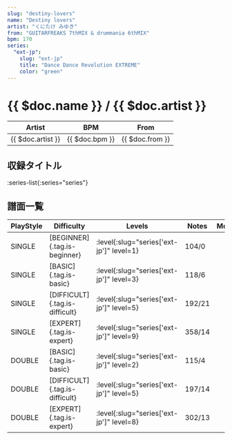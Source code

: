 ```yaml
---
slug: "destiny-lovers"
name: "Destiny lovers"
artist: "くにたけ みゆき"
from: "GUITARFREAKS 7thMIX & drummania 6thMIX"
bpm: 170
series:
  "ext-jp":
    slug: "ext-jp"
    title: "Dance Dance Revolution EXTREME"
    color: "green"
---
```


# {{ $doc.name }} / {{ $doc.artist }}

|Artist|BPM|From|
|------|---|----|
|{{ $doc.artist }}|{{ $doc.bpm }}|{{ $doc.from }}|

## 収録タイトル

:series-list{:series="series"}

## 譜面一覧

|PlayStyle|Difficulty|Levels|Notes|Movie|
|---------|----------|------|-----|-----|
|SINGLE|[BEGINNER]{.tag.is-beginner}|:level{:slug="series['ext-jp']" level=1}|104/0||
|SINGLE|[BASIC]{.tag.is-basic}|:level{:slug="series['ext-jp']" level=3}|118/6||
|SINGLE|[DIFFICULT]{.tag.is-difficult}|:level{:slug="series['ext-jp']" level=5}|192/21||
|SINGLE|[EXPERT]{.tag.is-expert}|:level{:slug="series['ext-jp']" level=9}|358/14||
|DOUBLE|[BASIC]{.tag.is-basic}|:level{:slug="series['ext-jp']" level=2}|115/4||
|DOUBLE|[DIFFICULT]{.tag.is-difficult}|:level{:slug="series['ext-jp']" level=5}|197/14||
|DOUBLE|[EXPERT]{.tag.is-expert}|:level{:slug="series['ext-jp']" level=8}|302/13||

